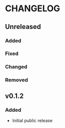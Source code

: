 # CHANGELOG

## Unreleased
### Added
### Fixed
### Changed
### Removed

## v0.1.2
### Added
* Initial public release
